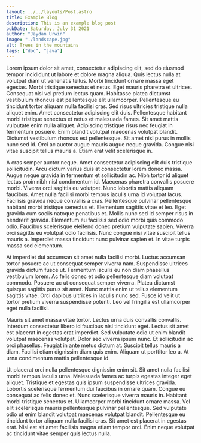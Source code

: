 ```yaml
---
layout: ../../layouts/Post.astro
title: Example Blog
description: This is an example blog post
pubDate: Saturday, July 31 2021
author: "Jaydan Urwin"
image: "./landscape.jpg"
alt: Trees in the mountains
tags: ["doc", "java"]
---
```



Lorem ipsum dolor sit amet, consectetur adipiscing elit, sed do eiusmod tempor
incididunt ut labore et dolore magna aliqua. Quis lectus nulla at volutpat diam
ut venenatis tellus. Morbi tincidunt ornare massa eget egestas. Morbi tristique
senectus et netus. Eget mauris pharetra et ultrices. Consequat nisl vel pretium
lectus quam. Habitasse platea dictumst vestibulum rhoncus est pellentesque elit
ullamcorper. Pellentesque eu tincidunt tortor aliquam nulla facilisi cras. Sed
risus ultricies tristique nulla aliquet enim. Amet consectetur adipiscing elit
duis. Pellentesque habitant morbi tristique senectus et netus et malesuada
fames. Sit amet mattis vulputate enim nulla aliquet. Adipiscing tristique risus
nec feugiat in fermentum posuere. Enim blandit volutpat maecenas volutpat
blandit. Dictumst vestibulum rhoncus est pellentesque. Sit amet nisl purus in
mollis nunc sed id. Orci ac auctor augue mauris augue neque gravida. Congue
nisi vitae suscipit tellus mauris a. Etiam erat velit scelerisque in.

A cras semper auctor neque. Amet consectetur adipiscing elit duis tristique
sollicitudin. Arcu dictum varius duis at consectetur lorem donec massa. Augue
neque gravida in fermentum et sollicitudin ac. Nibh tortor id aliquet lectus
proin nibh nisl condimentum id. Maecenas pharetra convallis posuere morbi.
Viverra orci sagittis eu volutpat. Nunc lobortis mattis aliquam faucibus. Amet
nulla facilisi morbi tempus iaculis urna id volutpat lacus. Facilisis gravida
neque convallis a cras. Pellentesque pulvinar pellentesque habitant morbi
tristique senectus et. Elementum sagittis vitae et leo. Eget gravida cum sociis
natoque penatibus et. Mollis nunc sed id semper risus in hendrerit gravida.
Elementum eu facilisis sed odio morbi quis commodo odio. Faucibus scelerisque
eleifend donec pretium vulputate sapien. Viverra orci sagittis eu volutpat odio
facilisis. Nunc congue nisi vitae suscipit tellus mauris a. Imperdiet massa
tincidunt nunc pulvinar sapien et. In vitae turpis massa sed elementum.

At imperdiet dui accumsan sit amet nulla facilisi morbi. Luctus accumsan tortor
posuere ac ut consequat semper viverra nam. Suspendisse ultrices gravida dictum
fusce ut. Fermentum iaculis eu non diam phasellus vestibulum lorem. Ac felis
donec et odio pellentesque diam volutpat commodo. Posuere ac ut consequat
semper viverra. Platea dictumst quisque sagittis purus sit amet. Nunc mattis
enim ut tellus elementum sagittis vitae. Orci dapibus ultrices in iaculis nunc
sed. Fusce id velit ut tortor pretium viverra suspendisse potenti. Leo vel
fringilla est ullamcorper eget nulla facilisi.

Mauris sit amet massa vitae tortor. Lectus urna duis convallis convallis.
Interdum consectetur libero id faucibus nisl tincidunt eget. Lectus sit amet
est placerat in egestas erat imperdiet. Sed vulputate odio ut enim blandit
volutpat maecenas volutpat. Dolor sed viverra ipsum nunc. Et sollicitudin ac
orci phasellus. Feugiat in ante metus dictum at. Suscipit tellus mauris a diam.
Facilisi etiam dignissim diam quis enim. Aliquam ut porttitor leo a. At urna
condimentum mattis pellentesque id.

Ut placerat orci nulla pellentesque dignissim enim sit. Sit amet nulla facilisi
morbi tempus iaculis urna. Malesuada fames ac turpis egestas integer eget
aliquet. Tristique et egestas quis ipsum suspendisse ultrices gravida. Lobortis
scelerisque fermentum dui faucibus in ornare quam. Congue eu consequat ac felis
donec et. Nunc scelerisque viverra mauris in. Habitant morbi tristique senectus
et. Ullamcorper morbi tincidunt ornare massa. Vel elit scelerisque mauris
pellentesque pulvinar pellentesque. Sed vulputate odio ut enim blandit volutpat
maecenas volutpat blandit. Pellentesque eu tincidunt tortor aliquam nulla
facilisi cras. Sit amet est placerat in egestas erat. Nisi est sit amet
facilisis magna etiam tempor orci. Enim neque volutpat ac tincidunt vitae
semper quis lectus nulla.
